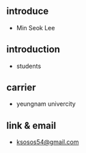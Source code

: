 ## introduce
- Min Seok Lee
## introduction
- students
## carrier
- yeungnam univercity
## link & email
- ksosos54@gmail.com
